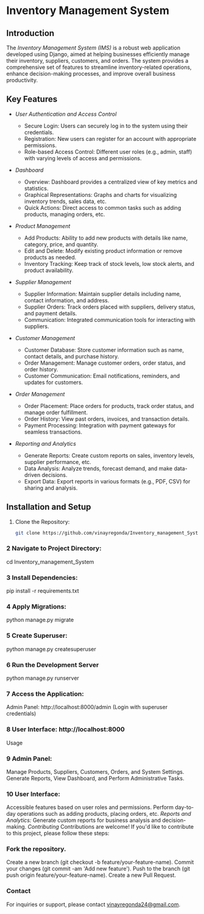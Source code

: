 # Inventory Management System

## Introduction

The *Inventory Management System (IMS)* is a robust web application developed using Django, aimed at helping businesses efficiently manage their inventory, suppliers, customers, and orders. The system provides a comprehensive set of features to streamline inventory-related operations, enhance decision-making processes, and improve overall business productivity.

## Key Features

- *User Authentication and Access Control*
  - Secure Login: Users can securely log in to the system using their credentials.
  - Registration: New users can register for an account with appropriate permissions.
  - Role-based Access Control: Different user roles (e.g., admin, staff) with varying levels of access and permissions.

- *Dashboard*
  - Overview: Dashboard provides a centralized view of key metrics and statistics.
  - Graphical Representations: Graphs and charts for visualizing inventory trends, sales data, etc.
  - Quick Actions: Direct access to common tasks such as adding products, managing orders, etc.

- *Product Management*
  - Add Products: Ability to add new products with details like name, category, price, and quantity.
  - Edit and Delete: Modify existing product information or remove products as needed.
  - Inventory Tracking: Keep track of stock levels, low stock alerts, and product availability.

- *Supplier Management*
  - Supplier Information: Maintain supplier details including name, contact information, and address.
  - Supplier Orders: Track orders placed with suppliers, delivery status, and payment details.
  - Communication: Integrated communication tools for interacting with suppliers.

- *Customer Management*
  - Customer Database: Store customer information such as name, contact details, and purchase history.
  - Order Management: Manage customer orders, order status, and order history.
  - Customer Communication: Email notifications, reminders, and updates for customers.

- *Order Management*
  - Order Placement: Place orders for products, track order status, and manage order fulfillment.
  - Order History: View past orders, invoices, and transaction details.
  - Payment Processing: Integration with payment gateways for seamless transactions.

- *Reporting and Analytics*
  - Generate Reports: Create custom reports on sales, inventory levels, supplier performance, etc.
  - Data Analysis: Analyze trends, forecast demand, and make data-driven decisions.
  - Export Data: Export reports in various formats (e.g., PDF, CSV) for sharing and analysis.

## Installation and Setup

1. Clone the Repository:
   ```bash
   git clone https://github.com/vinayregonda/Inventory_management_System.git
### 2 Navigate to Project Directory:
cd Inventory_management_System

### 3 Install Dependencies:
pip install -r requirements.txt

### 4 Apply Migrations:
python manage.py migrate

### 5 Create Superuser:
python manage.py createsuperuser

### 6 Run the Development Server
python manage.py runserver

### 7 Access the Application:
Admin Panel: http://localhost:8000/admin (Login with superuser credentials)
### 8 User Interface: http://localhost:8000
Usage
### 9 Admin Panel:
Manage Products, Suppliers, Customers, Orders, and System Settings.
Generate Reports, View Dashboard, and Perform Administrative Tasks.
### 10 User Interface:
Accessible features based on user roles and permissions.
Perform day-to-day operations such as adding products, placing orders, etc.
*Reports and Analytics:*
Generate custom reports for business analysis and decision-making.
*Contributing*
Contributions are welcome! If you'd like to contribute to this project, please follow these steps:

### Fork the repository.
Create a new branch (git checkout -b feature/your-feature-name).
Commit your changes (git commit -am 'Add new feature').
Push to the branch (git push origin feature/your-feature-name).
Create a new Pull Request.

### Contact
For inquiries or support, please contact vinayregonda24@gmail.com.
